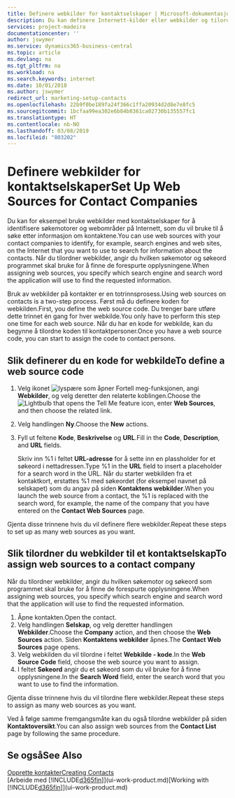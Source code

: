 ```yaml
---
title: Definere webkilder for kontaktselskaper | Microsoft-dokumentasjon
description: Du kan definere Internett-kilder eller webkilder og tilordne dem til et kontaktselskap for å bidra til å identifisere hvor du vil søke etter informasjon om kontaktene.
services: project-madeira
documentationcenter: ''
author: jswymer
ms.service: dynamics365-business-central
ms.topic: article
ms.devlang: na
ms.tgt_pltfrm: na
ms.workload: na
ms.search.keywords: internet
ms.date: 10/01/2018
ms.author: jswymer
redirect_url: marketing-setup-contacts
ms.openlocfilehash: 22b9f0be189fa24f366c1ffa20934d2d8e7e8fc5
ms.sourcegitcommit: 1bcfaa99ea302e6b84b8361ca02730b135557fc1
ms.translationtype: HT
ms.contentlocale: nb-NO
ms.lasthandoff: 03/08/2019
ms.locfileid: "803202"
---
```

# <a name="set-up-web-sources-for-contact-companies"></a><span data-ttu-id="b7b7d-103">Definere webkilder for kontaktselskaper</span><span class="sxs-lookup"><span data-stu-id="b7b7d-103">Set Up Web Sources for Contact Companies</span></span>
<span data-ttu-id="b7b7d-104">Du kan for eksempel bruke webkilder med kontaktselskaper for å identifisere søkemotorer og webområder på Internett, som du vil bruke til å søke etter informasjon om kontaktene.</span><span class="sxs-lookup"><span data-stu-id="b7b7d-104">You can use web sources with your contact companies to identify, for example, search engines and web sites, on the Internet that you want to use to search for information about the contacts.</span></span> <span data-ttu-id="b7b7d-105">Når du tilordner webkilder, angir du hvilken søkemotor og søkeord programmet skal bruke for å finne de forespurte opplysningene.</span><span class="sxs-lookup"><span data-stu-id="b7b7d-105">When assigning web sources, you specify which search engine and search word the application will use to find the requested information.</span></span>

<span data-ttu-id="b7b7d-106">Bruk av webkilder på kontakter er en totrinnsprosess.</span><span class="sxs-lookup"><span data-stu-id="b7b7d-106">Using web sources on contacts is a two-step process.</span></span> <span data-ttu-id="b7b7d-107">Først må du definere koden for webkilden.</span><span class="sxs-lookup"><span data-stu-id="b7b7d-107">First, you define the web source code.</span></span> <span data-ttu-id="b7b7d-108">Du trenger bare utføre dette trinnet én gang for hver webkilde.</span><span class="sxs-lookup"><span data-stu-id="b7b7d-108">You only have to perform this step one time for each web source.</span></span> <span data-ttu-id="b7b7d-109">Når du har en kode for webkilde, kan du begynne å tilordne koden til kontaktpersoner.</span><span class="sxs-lookup"><span data-stu-id="b7b7d-109">Once you have a web source code, you can start to assign the code to contact persons.</span></span>

## <a name="to-define-a-web-source-code"></a><span data-ttu-id="b7b7d-110">Slik definerer du en kode for webkilde</span><span class="sxs-lookup"><span data-stu-id="b7b7d-110">To define a web source code</span></span>
1. <span data-ttu-id="b7b7d-111">Velg ikonet ![lyspære som åpner Fortell meg-funksjonen](media/ui-search/search_small.png "Fortell hva du vil gjøre"), angi **Webkilder**, og velg deretter den relaterte koblingen.</span><span class="sxs-lookup"><span data-stu-id="b7b7d-111">Choose the ![Lightbulb that opens the Tell Me feature](media/ui-search/search_small.png "Tell me what you want to do") icon, enter **Web Sources**, and then choose the related link.</span></span>
2. <span data-ttu-id="b7b7d-112">Velg handlingen **Ny**.</span><span class="sxs-lookup"><span data-stu-id="b7b7d-112">Choose the **New** actions.</span></span>
3. <span data-ttu-id="b7b7d-113">Fyll ut feltene **Kode**, **Beskrivelse** og **URL**.</span><span class="sxs-lookup"><span data-stu-id="b7b7d-113">Fill in the **Code**, **Description**, and **URL** fields.</span></span>

    <span data-ttu-id="b7b7d-114">Skriv inn %1 i feltet **URL-adresse** for å sette inn en plassholder for et søkeord i nettadressen.</span><span class="sxs-lookup"><span data-stu-id="b7b7d-114">Type %1 in the **URL** field to insert a placeholder for a search word in the URL.</span></span> <span data-ttu-id="b7b7d-115">Når du starter webkilden fra et kontaktkort, erstattes %1 med søkeordet (for eksempel navnet på selskapet) som du angav på siden **Kontaktens webkilder**.</span><span class="sxs-lookup"><span data-stu-id="b7b7d-115">When you launch the web source from a contact, the %1 is replaced with the search word, for example, the name of the company that you have entered on the **Contact Web Sources** page.</span></span>

<span data-ttu-id="b7b7d-116">Gjenta disse trinnene hvis du vil definere flere webkilder.</span><span class="sxs-lookup"><span data-stu-id="b7b7d-116">Repeat these steps to set up as many web sources as you want.</span></span>

## <a name="to-assign-web-sources-to-a-contact-company"></a><span data-ttu-id="b7b7d-117">Slik tilordner du webkilder til et kontaktselskap</span><span class="sxs-lookup"><span data-stu-id="b7b7d-117">To assign web sources to a contact company</span></span>
<span data-ttu-id="b7b7d-118">Når du tilordner webkilder, angir du hvilken søkemotor og søkeord som programmet skal bruke for å finne de forespurte opplysningene.</span><span class="sxs-lookup"><span data-stu-id="b7b7d-118">When assigning web sources, you specify which search engine and search word that the application will use to find the requested information.</span></span>

1. <span data-ttu-id="b7b7d-119">Åpne kontakten.</span><span class="sxs-lookup"><span data-stu-id="b7b7d-119">Open the contact.</span></span>
2. <span data-ttu-id="b7b7d-120">Velg handlingen **Selskap**, og velg deretter handlingen **Webkilder**.</span><span class="sxs-lookup"><span data-stu-id="b7b7d-120">Choose the **Company** action, and then choose the **Web Sources** action.</span></span> <span data-ttu-id="b7b7d-121">Siden **Kontaktens webkilder** åpnes.</span><span class="sxs-lookup"><span data-stu-id="b7b7d-121">The **Contact Web Sources** page opens.</span></span>
3. <span data-ttu-id="b7b7d-122">Velg webkilden du vil tilordne i feltet **Webkilde - kode**.</span><span class="sxs-lookup"><span data-stu-id="b7b7d-122">In the **Web Source Code** field, choose the web source you want to assign.</span></span>
4. <span data-ttu-id="b7b7d-123">I feltet **Søkeord** angir du et søkeord som du vil bruke for å finne opplysningene.</span><span class="sxs-lookup"><span data-stu-id="b7b7d-123">In the **Search Word** field, enter the search word that you want to use to find the information.</span></span>

<span data-ttu-id="b7b7d-124">Gjenta disse trinnene hvis du vil tilordne flere webkilder.</span><span class="sxs-lookup"><span data-stu-id="b7b7d-124">Repeat these steps to assign as many web sources as you want.</span></span>

<span data-ttu-id="b7b7d-125">Ved å følge samme fremgangsmåte kan du også tilordne webkilder på siden **Kontaktoversikt**.</span><span class="sxs-lookup"><span data-stu-id="b7b7d-125">You can also assign web sources from the **Contact List** page by following the same procedure.</span></span>

## <a name="see-also"></a><span data-ttu-id="b7b7d-126">Se også</span><span class="sxs-lookup"><span data-stu-id="b7b7d-126">See Also</span></span>
[<span data-ttu-id="b7b7d-127">Opprette kontakter</span><span class="sxs-lookup"><span data-stu-id="b7b7d-127">Creating Contacts</span></span>](marketing-create-contact-companies.md)  
<span data-ttu-id="b7b7d-128">[Arbeide med [!INCLUDE[d365fin](includes/d365fin_md.md)]](ui-work-product.md)</span><span class="sxs-lookup"><span data-stu-id="b7b7d-128">[Working with [!INCLUDE[d365fin](includes/d365fin_md.md)]](ui-work-product.md)</span></span>
